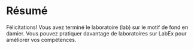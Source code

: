 # Résumé

Félicitations! Vous avez terminé le laboratoire (lab) sur le motif de fond en damier. Vous pouvez pratiquer davantage de laboratoires sur LabEx pour améliorer vos compétences.
